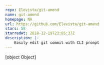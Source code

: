 ```yaml
---
repo: Elevista/git-amend
name: git-amend
homepage: NA
url: https://github.com/Elevista/git-amend
stars: 58
starredAt: 2018-12-19T23:05:37Z
description: |-
    Easily edit git commit with CLI prompt
---
```


[object Object]
